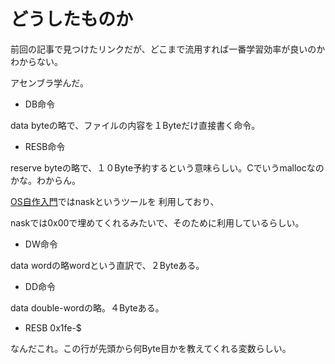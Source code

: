 # どうしたものか

前回の記事で見つけたリンクだが、どこまで流用すれば一番学習効率が良いのかわからない。

アセンブラ学んだ。

* DB命令

data byteの略で、ファイルの内容を１Byteだけ直接書く命令。

* RESB命令

reserve byteの略で、１０Byte予約するという意味らしい。Cでいうmallocなのかな。わからん。

[OS自作入門](https://qiita.com/tatsumack/items/491e47c1a7f0d48fc762)ではnaskというツールを
利用しており、

naskでは0x00で埋めてくれるみたいで、そのために利用しているらしい。

* DW命令

data wordの略wordという直訳で、２Byteある。

* DD命令

data double-wordの略。４Byteある。

* RESB 0x1fe-$

なんだこれ。この行が先頭から何Byte目かを教えてくれる変数らしい。
